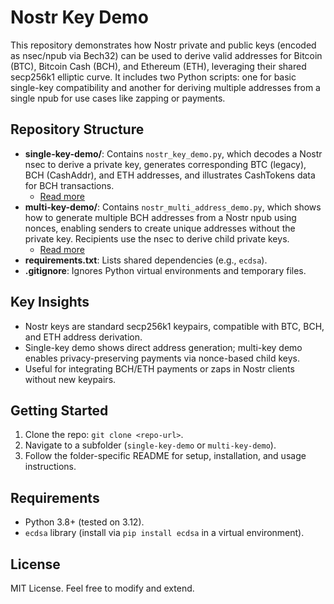 # Nostr Key Demo

This repository demonstrates how Nostr private and public keys (encoded as nsec/npub via Bech32) can be used to derive valid addresses for Bitcoin (BTC), Bitcoin Cash (BCH), and Ethereum (ETH), leveraging their shared secp256k1 elliptic curve. It includes two Python scripts: one for basic single-key compatibility and another for deriving multiple addresses from a single npub for use cases like zapping or payments.

## Repository Structure
- **single-key-demo/**: Contains `nostr_key_demo.py`, which decodes a Nostr nsec to derive a private key, generates corresponding BTC (legacy), BCH (CashAddr), and ETH addresses, and illustrates CashTokens data for BCH transactions.
  - [Read more](./single-key/README.md)
- **multi-key-demo/**: Contains `nostr_multi_address_demo.py`, which shows how to generate multiple BCH addresses from a Nostr npub using nonces, enabling senders to create unique addresses without the private key. Recipients use the nsec to derive child private keys.
  - [Read more](./multi-key/README.md)
- **requirements.txt**: Lists shared dependencies (e.g., `ecdsa`).
- **.gitignore**: Ignores Python virtual environments and temporary files.

## Key Insights
- Nostr keys are standard secp256k1 keypairs, compatible with BTC, BCH, and ETH address derivation.
- Single-key demo shows direct address generation; multi-key demo enables privacy-preserving payments via nonce-based child keys.
- Useful for integrating BCH/ETH payments or zaps in Nostr clients without new keypairs.

## Getting Started
1. Clone the repo: `git clone <repo-url>`.
2. Navigate to a subfolder (`single-key-demo` or `multi-key-demo`).
3. Follow the folder-specific README for setup, installation, and usage instructions.

## Requirements
- Python 3.8+ (tested on 3.12).
- `ecdsa` library (install via `pip install ecdsa` in a virtual environment).

## License
MIT License. Feel free to modify and extend.
